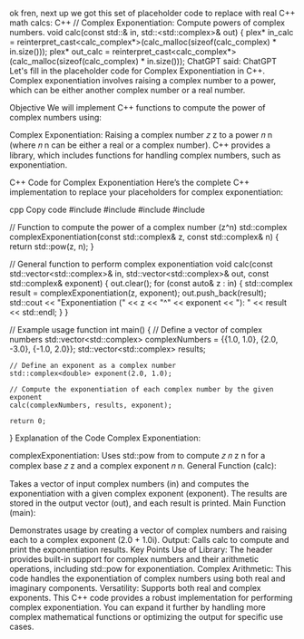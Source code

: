 ok fren, next up we got this set of  placeholder code to replace with real C++ math calcs:
C++
            //      Complex Exponentiation: Compute powers of complex numbers.
            void calc(const std::<double>& in, std::<std::complex<double>>& out) {
        plex* in_calc = reinterpret_cast<calc_complex*>(calc_malloc(sizeof(calc_complex) * in.size()));
        plex* out_calc = reinterpret_cast<calc_complex*>(calc_malloc(sizeof(calc_complex) * in.size()));
ChatGPT said:
ChatGPT
Let's fill in the placeholder code for Complex Exponentiation in C++. Complex exponentiation involves raising a complex number to a power, which can be either another complex number or a real number.

Objective
We will implement C++ functions to compute the power of complex numbers using:

Complex Exponentiation: Raising a complex number 
𝑧
z to a power 
𝑛
n (where 
𝑛
n can be either a real or a complex number).
C++ provides a <complex> library, which includes functions for handling complex numbers, such as exponentiation.

C++ Code for Complex Exponentiation
Here’s the complete C++ implementation to replace your placeholders for complex exponentiation:

cpp
Copy code
#include <iostream>
#include <vector>
#include <complex>
#include <cmath>

// Function to compute the power of a complex number (z^n)
std::complex<double> complexExponentiation(const std::complex<double>& z, const std::complex<double>& n) {
    return std::pow(z, n);
}

// General function to perform complex exponentiation
void calc(const std::vector<std::complex<double>>& in, std::vector<std::complex<double>>& out, const std::complex<double>& exponent) {
    out.clear();
    for (const auto& z : in) {
        std::complex<double> result = complexExponentiation(z, exponent);
        out.push_back(result);
        std::cout << "Exponentiation (" << z << "^" << exponent << "): " << result << std::endl;
    }
}

// Example usage function
int main() {
    // Define a vector of complex numbers
    std::vector<std::complex<double>> complexNumbers = {{1.0, 1.0}, {2.0, -3.0}, {-1.0, 2.0}};
    std::vector<std::complex<double>> results;

    // Define an exponent as a complex number
    std::complex<double> exponent(2.0, 1.0);

    // Compute the exponentiation of each complex number by the given exponent
    calc(complexNumbers, results, exponent);

    return 0;
}
Explanation of the Code
Complex Exponentiation:

complexExponentiation: Uses std::pow from <complex> to compute 
𝑧
𝑛
z 
n
  for a complex base 
𝑧
z and a complex exponent 
𝑛
n.
General Function (calc):

Takes a vector of input complex numbers (in) and computes the exponentiation with a given complex exponent (exponent).
The results are stored in the output vector (out), and each result is printed.
Main Function (main):

Demonstrates usage by creating a vector of complex numbers and raising each to a complex exponent (2.0 + 1.0i).
Output: Calls calc to compute and print the exponentiation results.
Key Points
Use of <complex> Library: The <complex> header provides built-in support for complex numbers and their arithmetic operations, including std::pow for exponentiation.
Complex Arithmetic: This code handles the exponentiation of complex numbers using both real and imaginary components.
Versatility: Supports both real and complex exponents.
This C++ code provides a robust implementation for performing complex exponentiation. You can expand it further by handling more complex mathematical functions or optimizing the output for specific use cases.